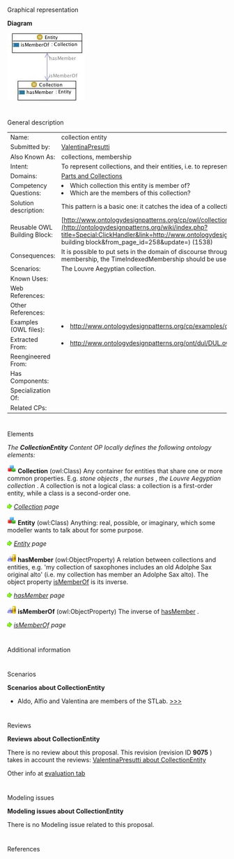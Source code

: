 # 

 Graphical representation



__Diagram__ 





[![Image:collectionentity.jpg](./Collectionentity.jpg)](../Image/Collectionentity.jpg.md "Image:collectionentity.jpg")





# 

 General description




|  |  |
| --- | --- |
|  Name:  |  collection entity  |
|  Submitted by:  | [ValentinaPresutti](../User/ValentinaPresutti.md "User:ValentinaPresutti")  |
|  Also Known As:  |  collections, membership  |
|  Intent:  |  To represent collections, and their entities, i.e. to represent membership.  |
|  Domains:  | [Parts and Collections](../Community/Parts_and_Collections.md "Community:Parts and Collections")  |
|  Competency Questions:  | <li>       Which collection this entity is member of?      </li><li>       Which are the members of this collection?      </li> |
|  Solution description:  |  This pattern is a basic one: it catches the idea of a collection and its members.  |
|  Reusable OWL Building Block:  | [http://www.ontologydesignpatterns.org/cp/owl/collectionentity.owl](http://ontologydesignpatterns.org/wiki/index.php?title=Special:ClickHandler&link=http://www.ontologydesignpatterns.org/cp/owl/collectionentity.owl&message=OWL building block&from_page_id=258&update=)  (1538)  |
|  Consequences:  |  It is possible to put sets in the domain of discourse through the class [Collection](../Collection/Collection.md "Submissions:CollectionEntity/Collection")  , which reifies them.  For temporary membership, the TimeIndexedMembership should be used.  |
|  Scenarios:  |  The Louvre Aegyptian collection.  |
|  Known Uses:  |  |
|  Web References:  |  |
|  Other References:  |  |
|  Examples (OWL files):  | <li><a class="external free" href="http://www.ontologydesignpatterns.org/cp/examples/collectionentity/ISTC.owl" rel="nofollow" title="http://www.ontologydesignpatterns.org/cp/examples/collectionentity/ISTC.owl">        http://www.ontologydesignpatterns.org/cp/examples/collectionentity/ISTC.owl       </a></li> |
|  Extracted From:  | <li><a class="external free" href="http://www.ontologydesignpatterns.org/ont/dul/DUL.owl" rel="nofollow" title="http://www.ontologydesignpatterns.org/ont/dul/DUL.owl">        http://www.ontologydesignpatterns.org/ont/dul/DUL.owl       </a></li> |
|  Reengineered From:  |  |
|  Has Components:  |  |
|  Specialization Of:  |  |
|  Related CPs:  |  |



  





# 

 Elements



_The
 __CollectionEntity__ 
 Content OP locally defines the following ontology elements:_ 






[![Class](./20px-Class.gif)](../Image/Class.gif.md "Class")
__Collection__ 
 (owl:Class) Any container for entities that share one or more common properties. E.g.
 _stone objects_ 
 ,
 _the nurses_ 
 ,
 _the Louvre Aegyptian collection_ 
 . A collection is not a logical class: a collection is a first-order entity, while a class is a second-order one.
 



[![](./11px-ArrowRight.gif)](../Image/ArrowRight.gif.md "ArrowRight.gif")
_[Collection](../Collection/Collection.md "Submissions:CollectionEntity/Collection") 
 page_ 




[![Class](./20px-Class.gif)](../Image/Class.gif.md "Class")
__Entity__ 
 (owl:Class) Anything: real, possible, or imaginary, which some modeller wants to talk about for some purpose.
 



[![](./11px-ArrowRight.gif)](../Image/ArrowRight.gif.md "ArrowRight.gif")
_[Entity](./CollectionEntity.md "Submissions:CollectionEntity/Entity") 
 page_ 




[![ObjectProperty](./20px-ObjectProperty.gif)](../Image/ObjectProperty.gif.md "ObjectProperty")
__hasMember__ 
 (owl:ObjectProperty) A relation between collections and entities, e.g. 'my collection of saxophones includes an old Adolphe Sax original alto' (i.e. my collection has member an Adolphe Sax alto). The object property
 [isMemberOf](./AOS_AGROVOC_Concept_Server_fundation_ontology_model/isMemberOf.md "Submissions:CollectionEntity/isMemberOf") 
 is its inverse.
 



[![](./11px-ArrowRight.gif)](../Image/ArrowRight.gif.md "ArrowRight.gif")
_[hasMember](./AOS_AGROVOC_Concept_Server_fundation_ontology_model/hasMember.md "Submissions:CollectionEntity/hasMember") 
 page_ 




[![ObjectProperty](./20px-ObjectProperty.gif)](../Image/ObjectProperty.gif.md "ObjectProperty")
__isMemberOf__ 
 (owl:ObjectProperty) The inverse of
 [hasMember](./AOS_AGROVOC_Concept_Server_fundation_ontology_model/hasMember.md "Submissions:CollectionEntity/hasMember") 
 .
 



[![](./11px-ArrowRight.gif)](../Image/ArrowRight.gif.md "ArrowRight.gif")
_[isMemberOf](./AOS_AGROVOC_Concept_Server_fundation_ontology_model/isMemberOf.md "Submissions:CollectionEntity/isMemberOf") 
 page_ 


# 

 Additional information



# 

 Scenarios




__Scenarios about CollectionEntity__ 

* Aldo, Alfio and Valentina are members of the STLab. [>>>](./AgentRole/Scenario_1.md "http://ontologydesignpatterns.org/wiki/Submissions:CollectionEntity/Scenario_1")



# 

 Reviews




__Reviews about CollectionEntity__ 


 There is no review about this proposal.
This revision (revision ID
 __9075__ 
 ) takes in account the reviews:
 [ValentinaPresutti about CollectionEntity](http://ontologydesignpatterns.org/wiki/index.php?title=Reviews:ValentinaPresutti_about_CollectionEntity&action=edit&redlink=1 "Reviews:ValentinaPresutti about CollectionEntity (not yet written)") 




 Other info at
 [evaluation tab](http://ontologydesignpatterns.org/wiki/index.php?title=Submissions:CollectionEntity&action=evaluation "http://ontologydesignpatterns.org/wiki/index.php?title=Submissions:CollectionEntity&action=evaluation") 





  





# 

 Modeling issues




__Modeling issues about CollectionEntity__ 


 There is no Modeling issue related to this proposal.
 




  





# 

 References